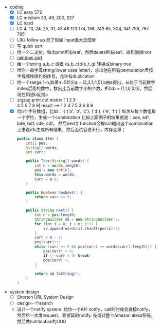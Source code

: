 - coding
    - [x] LC easy 572
    - [x] LC medium 33, 49, 200, 227
    - [x] LC hard
    - [ ] LC 4, 10, 24, 25, 31, 43 48 123 174, 188, 743 65, 304, 341 759, 767 785
    - [ ] LRU follow up 問了假如 input很大怎麼辦
    - [ ] 写 quick sort
    - [ ] 给一个二叉树，每次print所有leaf，然后delete所有leaf，直到删掉root
    - [ ] [rainbow sort](https://starllap.space/2017/06/23/LintCode-Rainbow-Sort/)
    - [ ] 给一个string  a_b_c 或者 (a_b_c)_d_(e_f_g) 转换成binary tree
    - [ ] 给你一串字母string(lower case letter)，求出他在所有permutation里按字母顺序排列的序号，允许有duplication
    - [ ] 给一个range 1-n,如果n=5给出a = [2,3,1,4,5],b由a得出，从位于当前数字index后面的数中，数出比当前数字小的个数，所以b = [1,1,0,0,0]。然后现在知道b反推a
    - [ ] zigzag print out matrix
        [ 1 2 3   
          4 5 6 
          7 8 9] 
        result ==> 1 2 4 7 5 3 6 8 9
    - [x] 给n个字符数组，比如：
        {
        {'a', 'b', 'c'},
        {'d'},
        {'e', 'f'}
        }
        每次从每个数组取一个字符，生成一个combination
        比如上面例子的结果就是：ade, adf, bde, bdf, cde, cdf。
        然后next() function会被call输出这个combination
        上来说dfs生成所有结果，然后面试官说不行，内存会爆；
        ```java
        public class Iter {
            int[] pos;
            String[] words;
            int curr;

            public Iter(String[] words) {
                int n = words.length;
                pos = new int[n];
                this.words = words;
                curr = n-1;
            }

            public boolean hasNext() {
                return curr >= 0;
            }

            public String next() {
                int n = pos.length;
                StringBuilder sb = new StringBuilder();
                for (int i = 0; i < n; i++) {
                    sb.append(words[i].charAt(pos[i]));
                }
                curr = n - 1;
                pos[curr]++;
                while (curr >= 0 && pos[curr] == words[curr].length()) {
                    pos[curr] = 0;
                    if (--curr < 0) break;
                    pos[curr]++;
                }

                return sb.toString();
            }
        }
        ```   
- system design
    - [ ] Shorten URL System Design    
    - [ ] design一个search
    - 设计一个notify system. 给你一个API notify，call的时候会直接notify，然后给一大堆request，要求延时notify. 先设计整个Amazon alexa系统，然后做notification的OOD